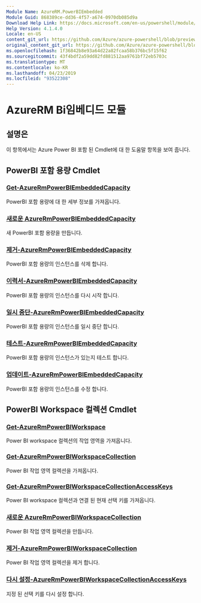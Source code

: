 ```yaml
---
Module Name: AzureRM.PowerBIEmbedded
Module Guid: 868389ce-dd36-4f57-a674-0970db085d9a
Download Help Link: https://docs.microsoft.com/en-us/powershell/module/azurerm.powerbiembedded
Help Version: 4.1.4.0
Locale: en-US
content_git_url: https://github.com/Azure/azure-powershell/blob/preview/src/ResourceManager/PowerBIEmbedded/Commands.Management.PowerBIEmbedded/help/AzureRM.PowerBIEmbedded.md
original_content_git_url: https://github.com/Azure/azure-powershell/blob/preview/src/ResourceManager/PowerBIEmbedded/Commands.Management.PowerBIEmbedded/help/AzureRM.PowerBIEmbedded.md
ms.openlocfilehash: 1f36842b8e93a64d22a82fcaa58b376bc5f15f62
ms.sourcegitcommit: 43f4bdf2a59dd82fd881512aa9761bf72eb5703c
ms.translationtype: MT
ms.contentlocale: ko-KR
ms.lasthandoff: 04/23/2019
ms.locfileid: "93522308"
---
```

# AzureRM Bi임베디드 모듈
## 설명은
이 항목에서는 Azure Power BI 포함 된 Cmdlet에 대 한 도움말 항목을 보여 줍니다.

## PowerBI 포함 용량 Cmdlet
### [Get-AzureRmPowerBIEmbeddedCapacity](Get-AzureRmPowerBIEmbeddedCapacity.md)
PowerBI 포함 용량에 대 한 세부 정보를 가져옵니다.

### [새로운 AzureRmPowerBIEmbeddedCapacity](New-AzureRmPowerBIEmbeddedCapacity.md)
새 PowerBI 포함 용량을 만듭니다.

### [제거-AzureRmPowerBIEmbeddedCapacity](Remove-AzureRmPowerBIEmbeddedCapacity.md)
PowerBI 포함 용량의 인스턴스를 삭제 합니다.

### [이력서-AzureRmPowerBIEmbeddedCapacity](Resume-AzureRmPowerBIEmbeddedCapacity.md)
PowerBI 포함 용량의 인스턴스를 다시 시작 합니다.

### [일시 중단-AzureRmPowerBIEmbeddedCapacity](Suspend-AzureRmPowerBIEmbeddedCapacity.md)
PowerBI 포함 용량의 인스턴스를 일시 중단 합니다.

### [테스트-AzureRmPowerBIEmbeddedCapacity](Test-AzureRmPowerBIEmbeddedCapacity.md)
PowerBI 포함 용량의 인스턴스가 있는지 테스트 합니다.

### [업데이트-AzureRmPowerBIEmbeddedCapacity](Update-AzureRmPowerBIEmbeddedCapacity.md)
PowerBI 포함 용량의 인스턴스를 수정 합니다.


## PowerBI Workspace 컬렉션 Cmdlet
### [Get-AzureRmPowerBIWorkspace](Get-AzureRmPowerBIWorkspace.md)
Power BI workspace 컬렉션의 작업 영역을 가져옵니다.

### [Get-AzureRmPowerBIWorkspaceCollection](Get-AzureRmPowerBIWorkspaceCollection.md)
Power BI 작업 영역 컬렉션을 가져옵니다.

### [Get-AzureRmPowerBIWorkspaceCollectionAccessKeys](Get-AzureRmPowerBIWorkspaceCollectionAccessKeys.md)
Power BI workspace 컬렉션과 연결 된 현재 선택 키를 가져옵니다.

### [새로운 AzureRmPowerBIWorkspaceCollection](New-AzureRmPowerBIWorkspaceCollection.md)
Power BI 작업 영역 컬렉션을 만듭니다.

### [제거-AzureRmPowerBIWorkspaceCollection](Remove-AzureRmPowerBIWorkspaceCollection.md)
Power BI 작업 영역 컬렉션을 제거 합니다.

### [다시 설정-AzureRmPowerBIWorkspaceCollectionAccessKeys](Reset-AzureRmPowerBIWorkspaceCollectionAccessKeys.md)
지정 된 선택 키를 다시 설정 합니다.


